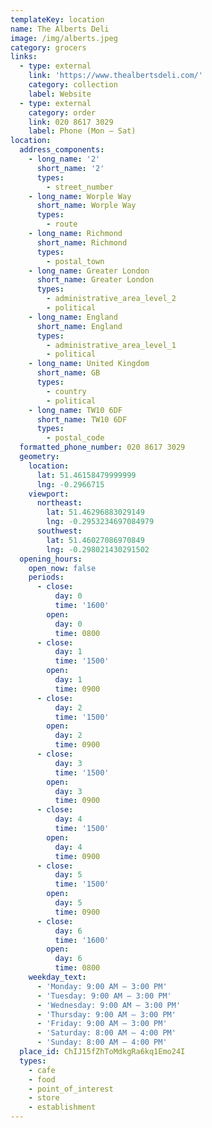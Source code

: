 ```yaml
---
templateKey: location
name: The Alberts Deli
image: /img/alberts.jpeg
category: grocers
links:
  - type: external
    link: 'https://www.thealbertsdeli.com/'
    category: collection
    label: Website
  - type: external
    category: order
    link: 020 8617 3029
    label: Phone (Mon – Sat)
location:
  address_components:
    - long_name: '2'
      short_name: '2'
      types:
        - street_number
    - long_name: Worple Way
      short_name: Worple Way
      types:
        - route
    - long_name: Richmond
      short_name: Richmond
      types:
        - postal_town
    - long_name: Greater London
      short_name: Greater London
      types:
        - administrative_area_level_2
        - political
    - long_name: England
      short_name: England
      types:
        - administrative_area_level_1
        - political
    - long_name: United Kingdom
      short_name: GB
      types:
        - country
        - political
    - long_name: TW10 6DF
      short_name: TW10 6DF
      types:
        - postal_code
  formatted_phone_number: 020 8617 3029
  geometry:
    location:
      lat: 51.46158479999999
      lng: -0.2966715
    viewport:
      northeast:
        lat: 51.46296883029149
        lng: -0.2953234697084979
      southwest:
        lat: 51.46027086970849
        lng: -0.298021430291502
  opening_hours:
    open_now: false
    periods:
      - close:
          day: 0
          time: '1600'
        open:
          day: 0
          time: 0800
      - close:
          day: 1
          time: '1500'
        open:
          day: 1
          time: 0900
      - close:
          day: 2
          time: '1500'
        open:
          day: 2
          time: 0900
      - close:
          day: 3
          time: '1500'
        open:
          day: 3
          time: 0900
      - close:
          day: 4
          time: '1500'
        open:
          day: 4
          time: 0900
      - close:
          day: 5
          time: '1500'
        open:
          day: 5
          time: 0900
      - close:
          day: 6
          time: '1600'
        open:
          day: 6
          time: 0800
    weekday_text:
      - 'Monday: 9:00 AM – 3:00 PM'
      - 'Tuesday: 9:00 AM – 3:00 PM'
      - 'Wednesday: 9:00 AM – 3:00 PM'
      - 'Thursday: 9:00 AM – 3:00 PM'
      - 'Friday: 9:00 AM – 3:00 PM'
      - 'Saturday: 8:00 AM – 4:00 PM'
      - 'Sunday: 8:00 AM – 4:00 PM'
  place_id: ChIJ15fZhToMdkgRa6kq1Emo24I
  types:
    - cafe
    - food
    - point_of_interest
    - store
    - establishment
---
```

